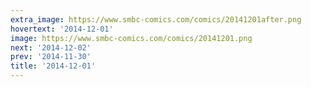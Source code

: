 ```yaml
---
extra_image: https://www.smbc-comics.com/comics/20141201after.png
hovertext: '2014-12-01'
image: https://www.smbc-comics.com/comics/20141201.png
next: '2014-12-02'
prev: '2014-11-30'
title: '2014-12-01'
---
```


